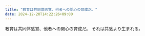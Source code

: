 ```yaml
---
title: "教育は共同体感覚、他者への関心の育成だ。"
date: 2024-12-20T14:22:26+09:00
---
```

教育は共同体感覚、他者への関心の育成だ。
それは共感より生まれる。

